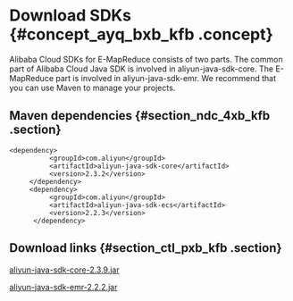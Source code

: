 # Download SDKs {#concept_ayq_bxb_kfb .concept}

Alibaba Cloud SDKs for E-MapReduce consists of two parts. The common part of Alibaba Cloud Java SDK is involved in aliyun-java-sdk-core. The E-MapReduce part is involved in aliyun-java-sdk-emr. We recommend that you can use Maven to manage your projects.

## Maven dependencies {#section_ndc_4xb_kfb .section}

```
<dependency>
          <groupId>com.aliyun</groupId>
          <artifactId>aliyun-java-sdk-core</artifactId>
          <version>2.3.2</version>
     </dependency>
     <dependency>
          <groupId>com.aliyun</groupId>
          <artifactId>aliyun-java-sdk-ecs</artifactId>
          <version>2.2.3</version>
      </dependency>
```

## Download links {#section_ctl_pxb_kfb .section}

[aliyun-java-sdk-core-2.3.9.jar](http://search.maven.org/remotecontent?filepath=com/aliyun/aliyun-java-sdk-core/2.3.9/aliyun-java-sdk-core-2.3.9.jar)

[aliyun-java-sdk-emr-2.2.2.jar](http://search.maven.org/remotecontent?filepath=com/aliyun/aliyun-java-sdk-emr/2.2.2/aliyun-java-sdk-emr-2.2.2.jar)

